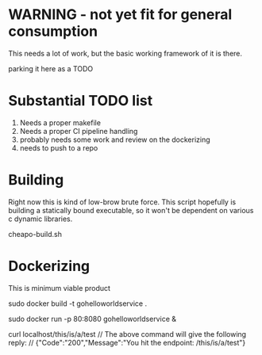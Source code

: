 
# WARNING - not yet fit for general consumption
This needs a lot of work, but the basic working framework of it is there.

parking it here as a TODO

# Substantial TODO list
1) Needs a proper makefile
2) Needs a proper CI pipeline handling
3) probably needs some work and review on the dockerizing
4) needs to push to a repo

# Building
Right now this is kind of low-brow brute force. This script hopefully is building a statically bound executable, so it won't be dependent on various c dynamic libraries.

cheapo-build.sh 

# Dockerizing
This is minimum viable product

sudo docker build -t gohelloworldservice .

sudo docker run -p 80:8080 gohelloworldservice &

curl localhost/this/is/a/test
// The above command will give the following reply:
// {"Code":"200","Message":"You hit the endpoint: /this/is/a/test"}




